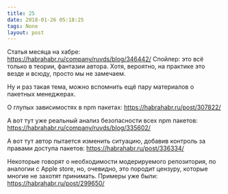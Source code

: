 ```yaml
---
title: 25
date: 2018-01-26 05:18:25
tags: None
layout: post
---
```


Статья месяца на хабре:
<https://habrahabr.ru/company/ruvds/blog/346442/>
Спойлер: это всё только в теории, фантазии автора. Хотя, вероятно, на практике это везде и всюду, просто мы не замечаем.

Ну и раз такая тема, можно вспомнить ещё пару материалов о пакетных менеджерах.

О глупых зависимостях в npm пакетах:
<https://habrahabr.ru/post/307822/>

А вот тут уже реальный анализ безопасности всех npm пакетов:
<https://habrahabr.ru/company/ruvds/blog/335602/>

А вот тут автор пытается изменить ситуацию, добавив контроль за правами доступа пакетов:
<https://habrahabr.ru/post/336334/>

Некоторые говорят о необходимости модерируемого репозитория, по аналогии с Apple store, но, очевидно, это породит цензуру, которые многие не захотят принимать. Примеры уже были:
<https://habrahabr.ru/post/299650/>
